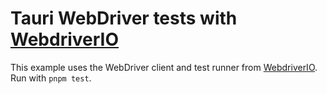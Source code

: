 # Tauri WebDriver tests with [WebdriverIO]

This example uses the WebDriver client and test runner from [WebdriverIO]. Run with `pnpm test`.

[WebdriverIO]: https://webdriver.io/
